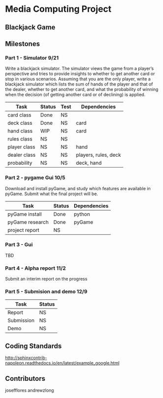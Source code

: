 # Media Computing Project

## Blackjack Game

## Milestones
### Part 1 - Simulator 9/21
Write a blackjack simulator. The simulator views the game from a player’s perspective and tries to provide insights to whether to get another card or stop in various scenarios. Assuming that you are the only player, write a blackjack simulator which lists the sum of hands of the player and that of the dealer, whether to get another card, and what the probability of winning when the decision (of getting another card or of declining) is applied.

Task         | Status | Test | Dependencies
-------------|--------|------|---
card class   | Done   | NS   | 
deck class   | Done   | NS   | card
hand class   | WIP    | NS   | card
rules class  | NS     | NS   |  
player class | NS     | NS   | hand
dealer class | NS     | NS   | players, rules, deck
probability  | NS     | NS   | deck, hand

### Part 2 - pygame Gui 10/5
Download and install pyGame, and study which features are available in pyGame. 	Submit what the final project will be.

Task | Status | Dependencies
-----|--------|---
pyGame install | Done | python 
pyGame research | Done | pyGame
project report | NS |  

### Part 3 - Gui
TBD

### Part 4 - Alpha report 11/2
Submit an interim report on the progress

### Part 5 - Submision and demo 12/9

Task       | Status
-----------|---
Report     | NS
Submission | NS
Demo       | NS
## Coding Standards
http://sphinxcontrib-napoleon.readthedocs.io/en/latest/example_google.html

## Contributors
josefflores
andrewzlong





